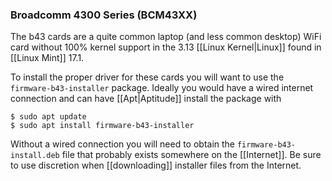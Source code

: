 ### Broadcomm 4300 Series (BCM43XX)

The b43 cards are a quite common laptop (and less common desktop) WiFi card without 100% kernel support in the 3.13 [[Linux Kernel|Linux]] found in [[Linux Mint]] 17.1.

To install the proper driver for these cards you will want to use the `firmware-b43-installer` package. Ideally you would have a wired internet connection and can have [[Apt|Aptitude]] install the package with 

```
$ sudo apt update
$ sudo apt install firmware-b43-installer
```

Without a wired connection you will need to obtain the `firmware-b43-install.deb` file that probably exists somewhere on the [[Internet]]. Be sure to use discretion when [[downloading]] installer files from the Internet.
